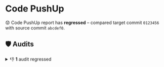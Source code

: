 # Code PushUp

😟 Code PushUp report has **regressed** – compared target commit `0123456` with source commit `abcdef0`.

## 🛡️ Audits

<details>
<summary>👎 <strong>1</strong> audit regressed</summary>

|🔌 Plugin|🛡️ Audit|📏 Current value|📏 Previous value|🗠 Value change|
|:--|:--|:--:|:--:|:--:|
|NPM|Check for outdates NPM packages|🟨 **3 packages are out of date**|🟩 1 package is out of date|<span style="color: red">▲ **+200%**</span>|

</details>
